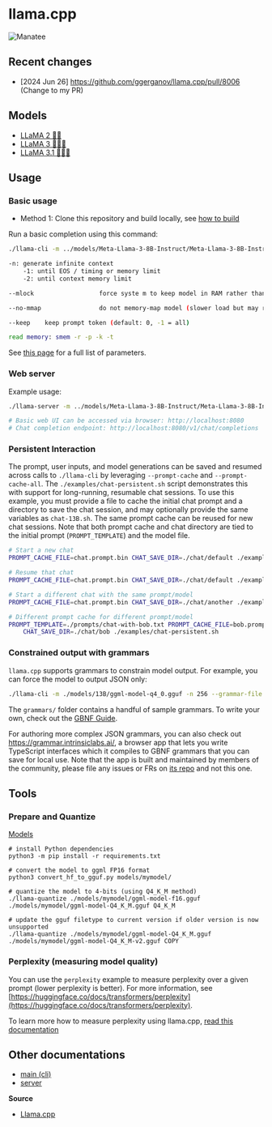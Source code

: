 # llama.cpp

![Manatee](https://hackmd.io/_uploads/B1EJfV8K0.png)



## Recent changes

- [2024 Jun 26] https://github.com/ggerganov/llama.cpp/pull/8006 (Change to my PR)



## Models

- [LLaMA 2 🦙🦙](https://huggingface.co/meta-llama/Llama-2-7b-chat-hf)
- [LLaMA 3 🦙🦙🦙](https://huggingface.co/meta-llama/Meta-Llama-3-8B)
- [LLaMA 3.1 🦙🦙🦙](https://huggingface.co/meta-llama/Meta-Llama-3.1-8B-Instruct)


## Usage

### Basic usage

- Method 1: Clone this repository and build locally, see [how to build](./docs/build.md)

Run a basic completion using this command:

```bash
./llama-cli -m ../models/Meta-Llama-3-8B-Instruct/Meta-Llama-3-8B-Instruct-Q4_K_M.gguf -p "I believe the meaning of life is" -n -2 -t 12 -c 256 --keep -1

-n: generate infinite context
    -1: until EOS / timing or memory limit
    -2: until context memory limit

--mlock                  force syste m to keep model in RAM rather than swapping or compressing

--no-mmap                do not memory-map model (slower load but may reduce pageouts if not using mlock)  

--keep    keep prompt token (default: 0, -1 = all)

read memory: smem -r -p -k -t
```

See [this page]([./examples/main/README.md](https://github.com/ggerganov/llama.cpp/blob/master/examples/main/README.md)) for a full list of parameters.

### Web server
Example usage:

```bash
./llama-server -m ../models/Meta-Llama-3-8B-Instruct/Meta-Llama-3-8B-Instruct-Q4_K_M.ggu --host 0.0.0.0 --port 8080  -t 12 -c 256 --keep ?

# Basic web UI can be accessed via browser: http://localhost:8080
# Chat completion endpoint: http://localhost:8080/v1/chat/completions
```


### Persistent Interaction

The prompt, user inputs, and model generations can be saved and resumed across calls to `./llama-cli` by leveraging `--prompt-cache` and `--prompt-cache-all`. The `./examples/chat-persistent.sh` script demonstrates this with support for long-running, resumable chat sessions. To use this example, you must provide a file to cache the initial chat prompt and a directory to save the chat session, and may optionally provide the same variables as `chat-13B.sh`. The same prompt cache can be reused for new chat sessions. Note that both prompt cache and chat directory are tied to the initial prompt (`PROMPT_TEMPLATE`) and the model file.

```bash
# Start a new chat
PROMPT_CACHE_FILE=chat.prompt.bin CHAT_SAVE_DIR=./chat/default ./examples/chat-persistent.sh

# Resume that chat
PROMPT_CACHE_FILE=chat.prompt.bin CHAT_SAVE_DIR=./chat/default ./examples/chat-persistent.sh

# Start a different chat with the same prompt/model
PROMPT_CACHE_FILE=chat.prompt.bin CHAT_SAVE_DIR=./chat/another ./examples/chat-persistent.sh

# Different prompt cache for different prompt/model
PROMPT_TEMPLATE=./prompts/chat-with-bob.txt PROMPT_CACHE_FILE=bob.prompt.bin \
    CHAT_SAVE_DIR=./chat/bob ./examples/chat-persistent.sh
```

### Constrained output with grammars

`llama.cpp` supports grammars to constrain model output. For example, you can force the model to output JSON only:

```bash
./llama-cli -m ./models/13B/ggml-model-q4_0.gguf -n 256 --grammar-file grammars/json.gbnf -p 'Request: schedule a call at 8pm; Command:'
```

The `grammars/` folder contains a handful of sample grammars. To write your own, check out the [GBNF Guide](./grammars/README.md).

For authoring more complex JSON grammars, you can also check out https://grammar.intrinsiclabs.ai/, a browser app that lets you write TypeScript interfaces which it compiles to GBNF grammars that you can save for local use. Note that the app is built and maintained by members of the community, please file any issues or FRs on [its repo](http://github.com/intrinsiclabsai/gbnfgen) and not this one.


## Tools

### Prepare and Quantize
[Models](##Models)

```bash=
# install Python dependencies
python3 -m pip install -r requirements.txt

# convert the model to ggml FP16 format
python3 convert_hf_to_gguf.py models/mymodel/

# quantize the model to 4-bits (using Q4_K_M method)
./llama-quantize ./models/mymodel/ggml-model-f16.gguf ./models/mymodel/ggml-model-Q4_K_M.gguf Q4_K_M

# update the gguf filetype to current version if older version is now unsupported
./llama-quantize ./models/mymodel/ggml-model-Q4_K_M.gguf ./models/mymodel/ggml-model-Q4_K_M-v2.gguf COPY
```

### Perplexity (measuring model quality)

You can use the `perplexity` example to measure perplexity over a given prompt (lower perplexity is better).
For more information, see [https://huggingface.co/docs/transformers/perplexity](https://huggingface.co/docs/transformers/perplexity).

To learn more how to measure perplexity using llama.cpp, [read this documentation](./examples/perplexity/README.md)

## Other documentations

- [main (cli)](https://github.com/ggerganov/llama.cpp/blob/master/examples/main/README.md)
- [server]([./examples/server/README.md](https://github.com/ggerganov/llama.cpp/blob/master/examples/server/README.md))

**Source**
- [Llama.cpp](https://github.com/ggerganov/llama.cpp)
